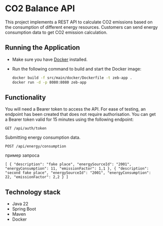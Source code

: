 # CO2 Balance API

This project implements a REST API to calculate CO2 emissions based on the consumption of different energy resources.
Customers can send energy consumption data to get CO2 emission calculation.

## Running the Application

- Make sure you have [Docker](https://docs.docker.com/get-docker/) installed.

- Run the following command to build and start the Docker image:

   ```bash
   docker build -f src/main/docker/Dockerfile -t zeb-app .
   docker run -d -p 8080:8080 zeb-app

## Functionality
You will need a Bearer token to access the API. For ease of testing, an endpoint has been created that does not 
require authorisation. You can get a Bearer token valid for 15 minutes using the following endpoint:

`GET /api/auth/token`

Submitting energy consumption data.

`POST /api/energy/consumption`

пример запроса

`[
{
"description": "fake place",
"energySourceId": "2001",
"energyConsumption": 11,
"emissionFactor": 1,1
},
{
"description": "second fake place",
"energySourceId": "2001",
"energyConsumption": 22,
"emissionFactor": 2,2
}
]
`
## Technology stack

- Java 22
- Spring Boot
- Maven
- Docker

